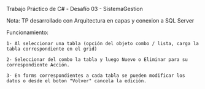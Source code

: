 Trabajo Práctico de C# - Desafío 03 - SistemaGestion

Nota: TP desarrollado con Arquitectura en capas y conexion a SQL Server

Funcionamiento:

	1- Al seleccionar una tabla (opción del objeto combo / lista, carga la tabla correspondiente en el grid)

	2- Seleccionar del combo la tabla y luego Nuevo o Eliminar para su correspondiente Acción.

	3- En forms correspondientes a cada tabla se pueden modificar los datos o desde el boton "Volver" cancela la edición.
